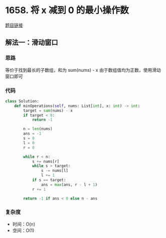# 1658. 将 x 减到 0 的最小操作数

[题目链接](https://leetcode.cn/problems/minimum-operations-to-reduce-x-to-zero/description/)

## 解法一：滑动窗口

### 思路

等价于找到最长的子数组，和为 sum(nums) - x
由于数组值均为正数，使用滑动窗口即可

### 代码

```py
class Solution:
    def minOperations(self, nums: List[int], x: int) -> int:
        target = sum(nums) - x
        if target < 0:
            return -1

        n = len(nums)
        ans = -1
        s = 0
        l = 0
        r = 0

        while r < n:
            s += nums[r]
            while s > target:
                s -= nums[l]
                l += 1
            if s == target:
                ans = max(ans, r - l + 1)
            r += 1

        return -1 if ans < 0 else n - ans
```

### 复杂度

- 时间：O(n)
- 空间：O(1)
